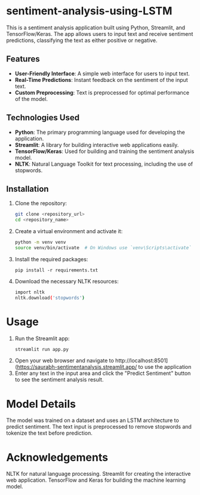# sentiment-analysis-using-LSTM

This is a sentiment analysis application built using Python, Streamlit, and TensorFlow/Keras. The app allows users to input text and receive sentiment predictions, classifying the text as either positive or negative.

## Features

- **User-Friendly Interface**: A simple web interface for users to input text.
- **Real-Time Predictions**: Instant feedback on the sentiment of the input text.
- **Custom Preprocessing**: Text is preprocessed for optimal performance of the model.

## Technologies Used

- **Python**: The primary programming language used for developing the application.
- **Streamlit**: A library for building interactive web applications easily.
- **TensorFlow/Keras**: Used for building and training the sentiment analysis model.
- **NLTK**: Natural Language Toolkit for text processing, including the use of stopwords.

## Installation
1. Clone the repository:
   
   ```bash
   git clone <repository_url>
   cd <repository_name>
   
3. Create a virtual environment and activate it:
   ``` bash
   python -m venv venv
   source venv/bin/activate  # On Windows use `venv\Scripts\activate`
   
5. Install the required packages:
   ```
   pip install -r requirements.txt
7. Download the necessary NLTK resources:
   ```bash 
   import nltk
   nltk.download('stopwords') 

# Usage  
1. Run the Streamlit app:
   ```bash
   streamlit run app.py
2. Open your web browser and navigate to http://localhost:8501](https://saurabh-sentimentanalysis.streamlit.app/ to use the application
3. Enter any text in the input area and click the "Predict Sentiment" button to see the sentiment analysis result.

# Model Details
The model was trained on a dataset and uses an LSTM architecture to predict sentiment.
The text input is preprocessed to remove stopwords and tokenize the text before prediction.

# Acknowledgements
NLTK for natural language processing.
Streamlit for creating the interactive web application.
TensorFlow and Keras for building the machine learning model.
  





   
        

 
   
